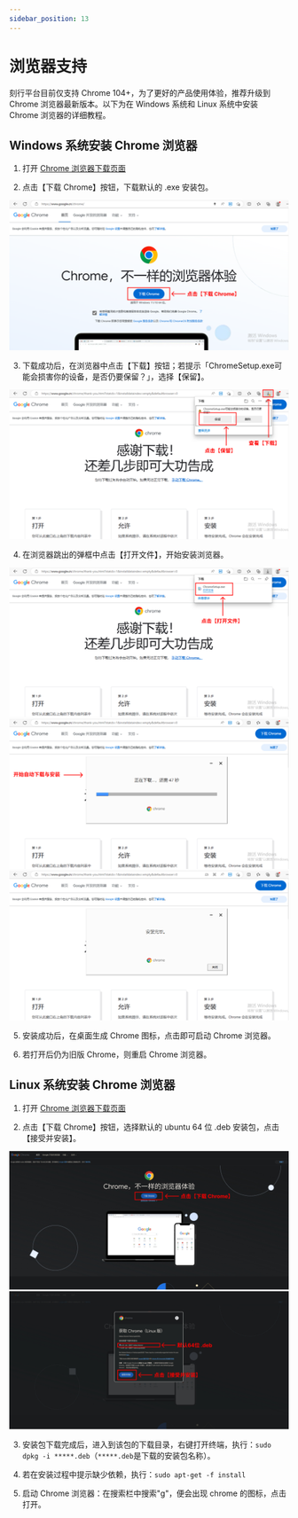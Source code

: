 ```yaml
---
sidebar_position: 13
---
```


# 浏览器支持

刻行平台目前仅支持 Chrome 104+，为了更好的产品使用体验，推荐升级到 Chrome 浏览器最新版本。以下为在 Windows 系统和 Linux 系统中安装 Chrome 浏览器的详细教程。

## Windows 系统安装 Chrome 浏览器

1. 打开 [Chrome 浏览器下载页面](https://www.google.cn/chrome/)

2. 点击【下载 Chrome】按钮，下载默认的 .exe 安装包。

![win-downloadchrome1](img/win-downloadchrome1.png)

3. 下载成功后，在浏览器中点击【下载】按钮；若提示「ChromeSetup.exe可能会损害你的设备，是否仍要保留？」，选择【保留】。

![win-downloadchrome2](img/win-downloadchrome2.png)

4. 在浏览器跳出的弹框中点击【打开文件】，开始安装浏览器。

![win-downloadchrome3](img/win-downloadchrome3.png)
![win-downloadchrome4](img/win-downloadchrome4.png)
![win-downloadchrome5](img/win-downloadchrome5.png)

5. 安装成功后，在桌面生成 Chrome 图标，点击即可启动 Chrome 浏览器。

6. 若打开后仍为旧版 Chrome，则重启 Chrome 浏览器。

## Linux 系统安装 Chrome 浏览器

1. 打开 [Chrome 浏览器下载页面](https://www.google.cn/chrome/)

2. 点击【下载 Chrome】按钮，选择默认的 ubuntu 64 位 .deb 安装包，点击【接受并安装】。

![linux-downloadchrome2.png](img/linux-downloadchrome2.png)
![linux-downloadchrome1.png](img/linux-downloadchrome1.png)

3. 安装包下载完成后，进入到该包的下载目录，右键打开终端，执行：`sudo dpkg -i *****.deb`（`*****.deb`是下载的安装包名称）。

4. 若在安装过程中提示缺少依赖，执行：`sudo apt-get -f install`

5. 启动 Chrome 浏览器：在搜索栏中搜索"g"，便会出现 chrome 的图标，点击打开。
